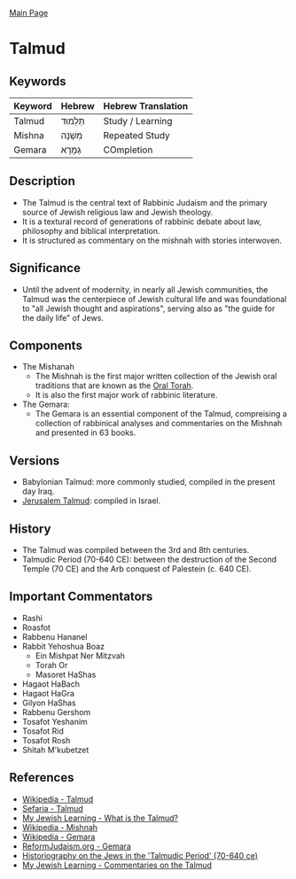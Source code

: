 [Main Page](https://yooyolo.github.io/Jewish_Learning/)

# Talmud

## Keywords
| Keyword | Hebrew | Hebrew Translation |
| ------- | ------ | ------------------ |
| Talmud | תַּלְמוּד | Study / Learning |
| Mishna | מִשְׁנָה | Repeated Study |
| Gemara | גְּמָרָא | COmpletion |

## Description
- The Talmud is the central text of Rabbinic Judaism and the primary source of Jewish religious law and Jewish theology.
- It is a textural record of generations of rabbinic debate about law, philosophy and biblical interpretation.
- It is structured as commentary on the mishnah with stories interwoven.

## Significance
- Until the advent of modernity, in nearly all Jewish communities, the Talmud was the centerpiece of Jewish cultural life and was foundational to "all Jewish thought and aspirations", serving also as "the guide for the daily life" of Jews.

## Components
- The Mishanah
    - The Mishnah is the first major written collection of the Jewish oral traditions that are known as the [Oral Torah](https://en.wikipedia.org/wiki/Oral_Torah). 
    - It is also the first major work of rabbinic literature.
- The Gemara:
    - The Gemara is an essential component of the Talmud, compreising a collection of rabbinical analyses and commentaries on the Mishnah and presented in 63 books.

## Versions
- Babylonian Talmud: more commonly studied, compiled in the present day Iraq.
- [Jerusalem Talmud](https://en.wikipedia.org/wiki/Jerusalem_Talmud): compiled in Israel.

## History
- The Talmud was compiled between the 3rd and 8th centuries.
- Talmudic Period (70-640 CE): between the destruction of the Second Temple (70 CE) and the Arb conquest of Palestein (c. 640 CE).

## Important Commentators
- Rashi
- Roasfot
- Rabbenu Hananel
- Rabbit Yehoshua Boaz
    - Ein Mishpat Ner Mitzvah
    - Torah Or
    - Masoret HaShas
- Hagaot HaBach
- Hagaot HaGra
- Gilyon HaShas
- Rabbenu Gershom
- Tosafot Yeshanim
- Tosafot Rid
- Tosafot Rosh
- Shitah M'kubetzet
    

## References
- [Wikipedia - Talmud](https://en.wikipedia.org/wiki/Talmud)
- [Sefaria - Talmud](https://www.sefaria.org/texts/Talmud)
- [My Jewish Learning - What is the Talmud?](https://www.myjewishlearning.com/article/talmud-101/)
- [Wikipedia - Mishnah](https://en.wikipedia.org/wiki/Mishnah#Cultural_references)
- [Wikipedia - Gemara](https://en.wikipedia.org/wiki/Gemara)
- [ReformJudaism.org - Gemara](https://reformjudaism.org/glossary/gemara)
- [Historiography on the Jews in the 'Talmudic Period' (70-640 ce)](https://doi.org/10.1093/oxfordhb/9780199280322.013.0005)
- [My Jewish Learning - Commentaries on the Talmud](https://www.myjewishlearning.com/article/commentaries-on-the-talmud/)
